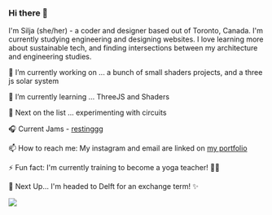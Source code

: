 ### Hi there 👋

I'm Silja (she/her) - a coder and designer based out of Toronto, Canada. I'm currently studying engineering and designing websites. I love learning more about sustainable tech, and finding intersections between my architecture and engineering studies.  


🔭 I’m currently working on ...  a bunch of small shaders projects, and a three js solar system

🌱 I’m currently learning ...  ThreeJS and Shaders

🧚 Next on the list ... experimenting with circuits

🎧 Current Jams - <a href = "https://open.spotify.com/playlist/2gNshD82pELPnE2CYeCLkp?si=4def9e25997842ce"> restinggg </a>

📫 How to reach me: My instagram and email are linked on <a href = "https://www.siljawalenius.com/" > my portfolio </a>

⚡ Fun fact: I'm currently training to become a yoga teacher! 🧘‍♀️

🔮 Next Up... I'm headed to Delft for an exchange term! ✨

![](https://komarev.com/ghpvc/?username=siljawalenius&color=8AA98C)
